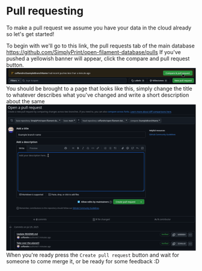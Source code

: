 # Pull requesting
To make a pull request we assume you have your data in the cloud already so let's get started!

To begin with we'll go to this link, the pull requests tab of the main database
https://github.com/SimplyPrint/open-filament-database/pulls
If you've pushed a yellowish banner will appear, click the compare and pull request button.  
![](img/pullRequesting01.png)  
You should be brought to a page that looks like this, simply change the title to whatever describes what you've changed and write a short description about the same  
![](img/pullRequesting02.png)  
When you're ready press the `Create pull request` button and wait for someone to come merge it, or be ready for some feedback \:D